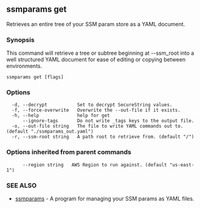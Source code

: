 ## ssmparams get

Retrieves an entire tree of your SSM param store as a YAML document.

### Synopsis

This command will retrieve a tree or subtree beginning at --ssm_root 
into a well structured YAML document for ease of editing or copying between
environments.

```
ssmparams get [flags]
```

### Options

```
  -d, --decrypt           Set to decrypt SecureString values.
  -f, --force-overwrite   Overwrite the --out-file if it exists.
  -h, --help              help for get
      --ignore-tags       Do not write _tags keys to the output file.
  -o, --out-file string   The file to write YAML commands out to. (default "./ssmparams_out.yaml")
  -r, --ssm-root string   A path root to retrieve from. (default "/")
```

### Options inherited from parent commands

```
      --region string   AWS Region to run against. (default "us-east-1")
```

### SEE ALSO

* [ssmparams](docs/ssmparams.md)	 - A program for managing your SSM params as YAML files.

